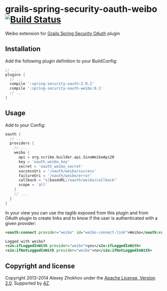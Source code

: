 grails-spring-security-oauth-weibo [![Build Status](https://api.travis-ci.org/donbeave/grails-spring-security-oauth-weibo.png?branch=master)](https://travis-ci.org/donbeave/grails-spring-security-oauth-weibo)
==================================

Weibo extension for [Grails Spring Security OAuth][spring-security-oauth-plugin] plugin

Installation
------------

Add the following plugin definition to your BuildConfig:
```groovy
// ...
plugins {
  // ...
  compile ':spring-security-oauth:2.0.2'
  compile ':spring-security-oauth-weibo:0.1'
  // ...
}
```

Usage
-----

Add to your Config:
```groovy
oauth {
  // ...
  providers {
    // ...
    weibo {
      api = org.scribe.builder.api.SinaWeiboApi20
      key = 'oauth_weibo_key'
      secret = 'oauth_weibo_secret'
      successUri = '/oauth/weibo/success'
      failureUri = '/oauth/weibo/error'
      callback = "${baseURL}/oauth/weibo/callback"
      scope = 'all'
    }
    // ...
  }
}
```

In your view you can use the taglib exposed from this plugin and from OAuth plugin to create links and to know if the user is authenticated with a given provider:
```xml
<oauth:connect provider="weibo" id="weibo-connect-link">Weibo</oauth:connect>

Logged with weibo?
<s2o:ifLoggedInWith provider="weibo">yes</s2o:ifLoggedInWith>
<s2o:ifNotLoggedInWith provider="weibo">no</s2o:ifNotLoggedInWith>
```

Copyright and license
---------------------

Copyright 2013-2014 Alexey Zhokhov under the [Apache License, Version 2.0](LICENSE). Supported by [AZ][zhokhov].

[zhokhov]: http://www.zhokhov.com
[spring-security-oauth-plugin]: https://github.com/enr/grails-spring-security-oauth
